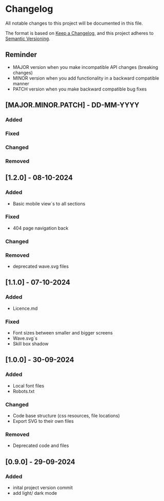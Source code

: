 # Changelog

All notable changes to this project will be documented in this file.

The format is based on [Keep a Changelog](https://keepachangelog.com/en/1.1.0/),
and this project adheres to [Semantic Versioning](https://semver.org/spec/v2.0.0.html).

## Reminder
- MAJOR version when you make incompatible API changes (breaking changes)
- MINOR version when you add functionality in a backward compatible manner
- PATCH version when you make backward compatible bug fixes

## [MAJOR.MINOR.PATCH] - DD-MM-YYYY

### Added
### Fixed
### Changed
### Removed

## [1.2.0] - 08-10-2024

### Added
- Basic mobile view´s to all sections
### Fixed
- 404 page navigation back
### Changed
### Removed
- deprecated wave.svg files


## [1.1.0] - 07-10-2024

### Added
- Licence.md
### Fixed
- Font sizes between smaller and bigger screens
- Wave.svg´s
- Skill box shadow

## [1.0.0] - 30-09-2024

### Added
- Local font files
- Robots.txt

### Changed
- Code base structure (css resources, file locations)
- Export SVG to their own files

### Removed
- Deprecated code and files

## [0.9.0] - 29-09-2024

### Added
- inital project version commit
- add light/ dark mode